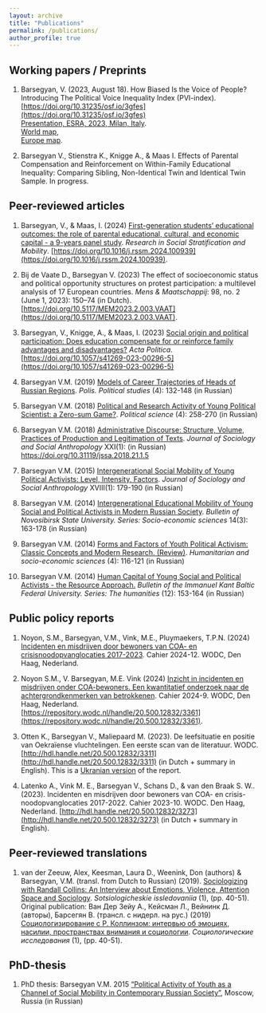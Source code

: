 ```yaml
---
layout: archive
title: "Publications"
permalink: /publications/
author_profile: true
---
```


## Working papers / Preprints 

1. Barsegyan, V. (2023, August 18). How Biased Is the Voice of People? Introducing The Political Voice Inequality Index (PVI-index). [https://doi.org/10.31235/osf.io/3gfes](https://doi.org/10.31235/osf.io/3gfes)  
[Presentation, ESRA, 2023, Milan, Italy](../publications/V_Barsegyan_Pres_IPI_ESRA_Milan_230719.pdf).  
[World map](../publications/ipi_world_red_0.13.html),  
[Europe map](../publications/ipi_EU_red_0.4.html).  


1. Barsegyan V., Stienstra K., Knigge A., & Maas I. Effects of Parental Compensation and Reinforcement on Within-Family Educational Inequality: Comparing Sibling, Non-Identical Twin and Identical Twin Sample. In progress. 


## Peer-reviewed articles 

1. Barsegyan, V., & Maas, I. (2024) [First-generation students’ educational outcomes: the role of parental educational, cultural, and economic capital - a 9-years panel study](https://doi.org/10.1016/j.rssm.2024.100939). *Research in Social Stratification and Mobility*. [https://doi.org/10.1016/j.rssm.2024.100939](https://doi.org/10.1016/j.rssm.2024.100939). 

1. Bij de Vaate D., Barsegyan V. (2023) The effect of socioeconomic status and political opportunity structures on protest participation: a multilevel analysis of 17 European countries. *Mens & Maatschappij*: 98, no. 2 (June 1, 2023): 150–74 (in Dutch). [https://doi.org/10.5117/MEM2023.2.003.VAAT](https://doi.org/10.5117/MEM2023.2.003.VAAT).

1. Barsegyan, V., Knigge, A., & Maas, I. (2023) [Social origin and political participation: Does education compensate for or reinforce family advantages and disadvantages?](https://link.springer.com/article/10.1057/s41269-023-00296-5) *Acta Politica*. [https://doi.org/10.1057/s41269-023-00296-5](https://doi.org/10.1057/s41269-023-00296-5)

1. Barsegyan V.M. (2019) [Models of Career Trajectories of Heads of Russian Regions](https://www.politstudies.ru/en/article/5553). *Polis. Political studies* (4): 132-148 (in Russian)

1. Barsegyan V.M. (2018) [Political and Research Activity of Young Political Scientist: a Zero-sum Game?](http://inion.ru/site/assets/files/3895/1.pdf). *Political science* (4): 258-270 (in Russian)

1. Barsegyan V.M. (2018) [Administrative Discourse: Structure, Volume, Practices of Production and Legitimation of Texts](http://jourssa.ru/files/volumes/2018_1/Barsegyan_2018_1.pdf). *Journal of Sociology and Social Anthropology* XXI(1): (in Russian) https://doi.org/10.31119/jssa.2018.21.1.5   

1. Barsegyan V.M. (2015) [Intergenerational Social Mobility of Young Political Activists: Level, Intensity, Factors](http://jourssa.ru/jourssa/article/view/376). *Journal of Sociology and Social Anthropology* XVIII(1): 179-190 (in Russian) 

1. Barsegyan V.M. (2014) [Intergenerational Educational Mobility of Young Social and Political Activists in Modern Russian Society](https://publications.hse.ru/pubs/share/folder/q3v4lgjraw/138944779.pdf). *Bulletin of Novosibirsk State University. Series: Socio-economic sciences* 14(3): 163-178 (in Russian)

1. Barsegyan V.M. (2014) [Forms and Factors of Youth Political Activism: Classic Concepts and Modern Research. (Review)](https://publications.hse.ru/pubs/share/folder/emt3rxufjq/138922524.pdf). *Humanitarian and socio-economic sciences* (4): 116-121 (in Russian)

1. Barsegyan V.M. (2014) [Human Capital of Young Social and Political Activists - the Resource Approach.](https://journals.kantiana.ru/upload/iblock/2ac/Vardan%20Barsegyan,%20153-164.pdf) *Bulletin of the Immanuel Kant Baltic Federal University. Series: The humanities* (12): 153-164 (in Russian)

## Public policy reports 
1. Noyon, S.M., Barsegyan, V.M., Vink, M.E., Pluymaekers, T.P.N. (2024) [Incidenten en misdrijven door bewoners van COA- en crisisnoodopvanglocaties 2017-2023](https://repository.wodc.nl/handle/20.500.12832/3374). Cahier 2024-12. WODC, Den Haag, Nederland. 

1. Noyon S.M., V. Barsegyan, M.E. Vink (2024) [Inzicht in incidenten en misdrijven onder COA-bewoners. Een kwantitatief onderzoek naar de achtergrondkenmerken van betrokkenen](https://repository.wodc.nl/handle/20.500.12832/3361). Cahier 2024-9. WODC, Den Haag, Nederland. [https://repository.wodc.nl/handle/20.500.12832/3361](https://repository.wodc.nl/handle/20.500.12832/3361). 

1. Otten K., Barsegyan V., Maliepaard M. (2023). De leefsituatie en positie van Oekraïense vluchtelingen. Een eerste scan van de literatuur. WODC. [http://hdl.handle.net/20.500.12832/3311](http://hdl.handle.net/20.500.12832/3311) (in Dutch + summary in English). This is a [Ukranian version](https://repository.wodc.nl/bitstream/handle/20.500.12832/3311/Pobut%20і%20stanoviwe%20ukraїns%27kix%20bіzhencіv-full-text.pdf?sequence=9&isAllowed=y) of the report.

1. Latenko A., Vink M. E., Barsegyan V., Schans D., & van den Braak S. W.. (2023). Incidenten en misdrijven door bewoners van COA- en crisis-noodopvanglocaties 2017-2022. Cahier 2023-10. WODC. Den Haag, Nederland. [http://hdl.handle.net/20.500.12832/3273](http://hdl.handle.net/20.500.12832/3273) (in Dutch + summary in English).  

## Peer-reviewed translations 
1. van der Zeeuw, Alex, Keesman, Laura D., Weenink, Don (authors) & Barsegyan, V.M. (transl. from Dutch to Russian) (2019). [Sociologizing with Randall Collins: An Interview about Emotions, Violence, Attention Space and Sociology](https://www.socis.isras.ru/files/File/2019/1/van_der_Zeeuw.pdf). *Sotsiologicheskie issledovaniia* (1), (pp. 40-51). Original publication: Ван Дер Зейу А., Кейсман Л., Вейнинк Д. (авторы), Барсегян В. (трансл. с нидерл. на рус.) (2019) [Социологизирование с Р. Коллинзом: интервью об эмоциях, насилии, пространствах внимания и социологии](https://www.socis.isras.ru/files/File/2019/1/van_der_Zeeuw.pdf). *Социологические исследования* (1), (pp. 40-51). 

## PhD-thesis
1. PhD thesis: Barsegyan V.M. 2015 [“Political Activity of Youth as a Channel of Social Mobility in Contemporary Russian Society”](https://www.hse.ru/data/xf/2015/11/09/1078846165/%D0%94%D0%B8%D1%81%D1%81%D0%B5%D1%80%D1%82%D0%B0%D1%86%D0%B8%D1%8F%20%D0%91%D0%B0%D1%80%D1%81%D0%B5%D0%B3%D1%8F%D0%BD.pdf), Moscow, Russia (in Russian)

